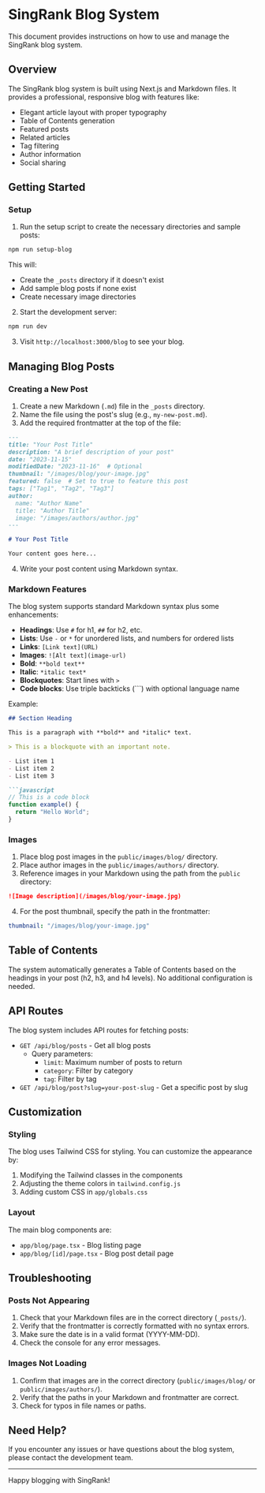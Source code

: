 # SingRank Blog System

This document provides instructions on how to use and manage the SingRank blog system.

## Overview

The SingRank blog system is built using Next.js and Markdown files. It provides a professional, responsive blog with features like:

- Elegant article layout with proper typography
- Table of Contents generation
- Featured posts
- Related articles
- Tag filtering
- Author information
- Social sharing

## Getting Started

### Setup

1. Run the setup script to create the necessary directories and sample posts:

```bash
npm run setup-blog
```

This will:
- Create the `_posts` directory if it doesn't exist
- Add sample blog posts if none exist
- Create necessary image directories

2. Start the development server:

```bash
npm run dev
```

3. Visit `http://localhost:3000/blog` to see your blog.

## Managing Blog Posts

### Creating a New Post

1. Create a new Markdown (`.md`) file in the `_posts` directory.
2. Name the file using the post's slug (e.g., `my-new-post.md`).
3. Add the required frontmatter at the top of the file:

```markdown
---
title: "Your Post Title"
description: "A brief description of your post"
date: "2023-11-15"
modifiedDate: "2023-11-16"  # Optional
thumbnail: "/images/blog/your-image.jpg"
featured: false  # Set to true to feature this post
tags: ["Tag1", "Tag2", "Tag3"]
author:
  name: "Author Name"
  title: "Author Title"
  image: "/images/authors/author.jpg"
---

# Your Post Title

Your content goes here...
```

4. Write your post content using Markdown syntax.

### Markdown Features

The blog system supports standard Markdown syntax plus some enhancements:

- **Headings**: Use `#` for h1, `##` for h2, etc.
- **Lists**: Use `-` or `*` for unordered lists, and numbers for ordered lists
- **Links**: `[Link text](URL)`
- **Images**: `![Alt text](image-url)`
- **Bold**: `**bold text**`
- **Italic**: `*italic text*`
- **Blockquotes**: Start lines with `>`
- **Code blocks**: Use triple backticks (```) with optional language name

Example:

```markdown
## Section Heading

This is a paragraph with **bold** and *italic* text.

> This is a blockquote with an important note.

- List item 1
- List item 2
- List item 3

```javascript
// This is a code block
function example() {
  return "Hello World";
}
```

### Images

1. Place blog post images in the `public/images/blog/` directory.
2. Place author images in the `public/images/authors/` directory.
3. Reference images in your Markdown using the path from the `public` directory:

```markdown
![Image description](/images/blog/your-image.jpg)
```

4. For the post thumbnail, specify the path in the frontmatter:

```yaml
thumbnail: "/images/blog/your-image.jpg"
```

## Table of Contents

The system automatically generates a Table of Contents based on the headings in your post (h2, h3, and h4 levels). No additional configuration is needed.

## API Routes

The blog system includes API routes for fetching posts:

- `GET /api/blog/posts` - Get all blog posts
  - Query parameters:
    - `limit`: Maximum number of posts to return
    - `category`: Filter by category
    - `tag`: Filter by tag
- `GET /api/blog/post?slug=your-post-slug` - Get a specific post by slug

## Customization

### Styling

The blog uses Tailwind CSS for styling. You can customize the appearance by:

1. Modifying the Tailwind classes in the components
2. Adjusting the theme colors in `tailwind.config.js`
3. Adding custom CSS in `app/globals.css`

### Layout

The main blog components are:
- `app/blog/page.tsx` - Blog listing page
- `app/blog/[id]/page.tsx` - Blog post detail page

## Troubleshooting

### Posts Not Appearing

1. Check that your Markdown files are in the correct directory (`_posts/`).
2. Verify that the frontmatter is correctly formatted with no syntax errors.
3. Make sure the date is in a valid format (YYYY-MM-DD).
4. Check the console for any error messages.

### Images Not Loading

1. Confirm that images are in the correct directory (`public/images/blog/` or `public/images/authors/`).
2. Verify that the paths in your Markdown and frontmatter are correct.
3. Check for typos in file names or paths.

## Need Help?

If you encounter any issues or have questions about the blog system, please contact the development team.

---

Happy blogging with SingRank! 